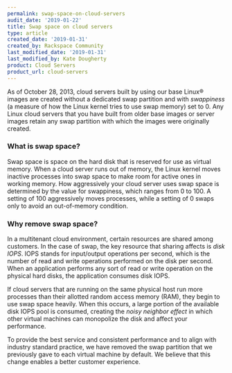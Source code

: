 ```yaml
---
permalink: swap-space-on-cloud-servers
audit_date: '2019-01-22'
title: Swap space on cloud servers
type: article
created_date: '2019-01-31'
created_by: Rackspace Community
last_modified_date: '2019-01-31'
last_modified_by: Kate Dougherty
product: Cloud Servers
product_url: cloud-servers
---
```

As of October 28, 2013, cloud servers built by using our base Linux&reg;
images are created without a dedicated swap partition and with _swappiness_
(a measure of how the Linux kernel tries to use swap memory) set to 0. Any
Linux cloud servers that you have built from older base images or server
images retain any swap partition with which the images were originally
created.

### What is swap space?

Swap space is space on the hard disk that is reserved for use as virtual memory.
When a cloud server runs out of memory, the Linux kernel moves inactive
processes into swap space to make room for active ones in working memory. How
aggressively your cloud server uses swap space is determined by the value for
swappiness, which ranges from 0 to 100. A setting of 100 aggressively moves
processes, while a setting of 0 swaps only to avoid an out-of-memory condition.

### Why remove swap space?

In a multitenant cloud environment, certain resources are shared among
customers. In the case of swap, the key resource that sharing affects is
_disk IOPS_. IOPS stands for input/output operations per second, which is the
number of read and write operations performed on the disk per
second. When an application performs any sort of
read or write operation on the physical hard disks, the application 
consumes disk IOPS.

If cloud servers that are running on the same physical host run more processes
than their allotted random access memory (RAM), they begin to use swap space
heavily. When this occurs, a large portion of the available disk IOPS pool is
consumed, creating the _noisy neighbor effect_ in which other virtual
machines can monopolize the disk and affect your performance.

To provide the best service and consistent performance and to align
with industry standard practice, we have removed the swap partition that we
previously gave to each virtual machine by default. We believe that this change
enables a better customer experience.
